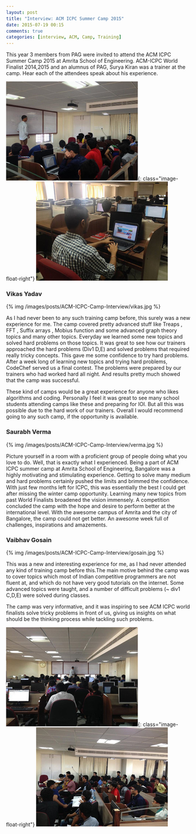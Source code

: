 ```yaml
---
layout: post
title: "Interview: ACM ICPC Summer Camp 2015"
date: 2015-07-19 00:15
comments: true
categories: [interview, ACM, Camp, Training]
---
```


This year 3 members from PAG were invited to attend the ACM ICPC Summer Camp 2015 at Amrita School of Engineering. ACM-ICPC World Finalist 2014,2015 and an alumnus of PAG, Surya Kiran was a trainer at the camp. Hear each of the attendees speak about his experience.

![](/images/posts/ACM-ICPC-Camp-Interview/camp1.jpg){: class="image-float-right"}
![](/images/posts/ACM-ICPC-Camp-Interview/surya.jpg)

### Vikas Yadav

{% img /images/posts/ACM-ICPC-Camp-Interview/vikas.jpg %}

As I had never been to any such training camp before, this surely was a new experience for me. The camp covered pretty advanced stuff like Treaps , FFT , Suffix arrays , Mobius function and some advanced graph theory topics and many other topics. Everyday we learned some new topics and solved hard problems on those topics. It was great to see how our trainers approached the hard problems (Div1 D,E) and solved problems that required really tricky concepts. This gave me some confidence to try hard problems. After a week long of learning new topics and trying hard problems, CodeChef served us a final contest. The problems were prepared by our trainers who had worked hard all night. And results pretty much showed that the camp was successful. 

These kind of camps would be a great experience for anyone who likes algorithms and coding. Personally I feel it was great to see many school students attending camps like these and preparing for IOI. But all this was possible due to the hard work of our trainers. Overall I would recommend going to any such camp, if the opportunity is available.

### Saurabh Verma

{% img /images/posts/ACM-ICPC-Camp-Interview/verma.jpg %}

Picture yourself in a room with a proficient group of people doing what you love to do. Well, that is exactly what I experienced. Being a part of ACM ICPC summer camp at Amrita School of Engineering, Bangalore was a highly motivating and stimulating experience. Getting to solve many medium and hard problems certainly pushed the limits and brimmed the confidence. With just few months left for ICPC, this was essentially the best I could get after missing the winter camp opportunity. Learning many new topics from past World Finalists broadened the vision immensely. A competition concluded the camp with the hope and desire to perform better at the international level. With the awesome campus of Amrita and the city of Bangalore, the camp could not get better. An awesome week full of challenges, inspirations and amazements.

### Vaibhav Gosain

{% img /images/posts/ACM-ICPC-Camp-Interview/gosain.jpg %}

This was a new and interesting experience for me, as I had never attended any kind of training camp before this.The main motive behind the camp was to cover topics which most of Indian competitive programmers are not fluent at, and which do not have very good tutorials on the internet. Some advanced topics were taught, and a number of difficult problems (~ div1 C,D,E) were solved during classes.

The camp was very informative, and it was inspiring to see ACM ICPC world finalists solve tricky problems in front of us, giving us insights on what should be the thinking process while tackling such problems.

![](/images/posts/ACM-ICPC-Camp-Interview/camp3.jpg){: class="image-float-right"}
![](/images/posts/ACM-ICPC-Camp-Interview/camp2.jpg)